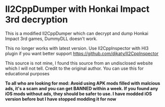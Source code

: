 # Il2CppDumper with Honkai Impact 3rd decryption

This is a modified Il2CppDumper which can decrypt and dump Honkai Impact 3rd games, DummyDLL doesn't work.

This no longer works with latest version. Use Il2CppInspector with HI3 plugin if you want better support https://github.com/djkaty/Il2CppInspector

This source is not mine, I found this source from an undisclosed website which I will not tell. Credit to the original author. You can use this for educational purposes

**To all who are looking for mod: Avoid using APK mods filled with malcious ads, it's a scam and you can get BANNED within a week. If you found any iOS mods without ads, they should be safer to use. I have modded iOS version before but I have stopped modding it for now**
